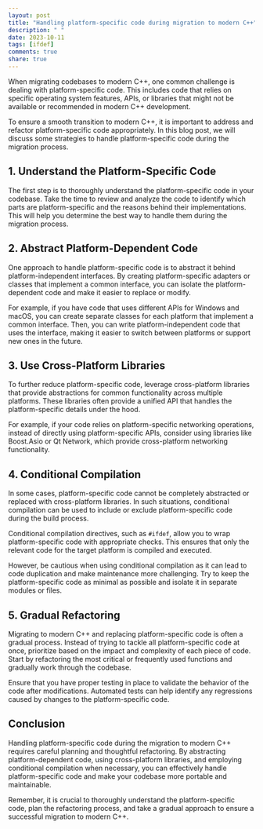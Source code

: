 ```yaml
---
layout: post
title: "Handling platform-specific code during migration to modern C++"
description: " "
date: 2023-10-11
tags: [ifdef]
comments: true
share: true
---
```


When migrating codebases to modern C++, one common challenge is dealing with platform-specific code. This includes code that relies on specific operating system features, APIs, or libraries that might not be available or recommended in modern C++ development.

To ensure a smooth transition to modern C++, it is important to address and refactor platform-specific code appropriately. In this blog post, we will discuss some strategies to handle platform-specific code during the migration process.

## 1. Understand the Platform-Specific Code

The first step is to thoroughly understand the platform-specific code in your codebase. Take the time to review and analyze the code to identify which parts are platform-specific and the reasons behind their implementations. This will help you determine the best way to handle them during the migration process.

## 2. Abstract Platform-Dependent Code

One approach to handle platform-specific code is to abstract it behind platform-independent interfaces. By creating platform-specific adapters or classes that implement a common interface, you can isolate the platform-dependent code and make it easier to replace or modify.

For example, if you have code that uses different APIs for Windows and macOS, you can create separate classes for each platform that implement a common interface. Then, you can write platform-independent code that uses the interface, making it easier to switch between platforms or support new ones in the future.

## 3. Use Cross-Platform Libraries

To further reduce platform-specific code, leverage cross-platform libraries that provide abstractions for common functionality across multiple platforms. These libraries often provide a unified API that handles the platform-specific details under the hood.

For example, if your code relies on platform-specific networking operations, instead of directly using platform-specific APIs, consider using libraries like Boost.Asio or Qt Network, which provide cross-platform networking functionality.

## 4. Conditional Compilation

In some cases, platform-specific code cannot be completely abstracted or replaced with cross-platform libraries. In such situations, conditional compilation can be used to include or exclude platform-specific code during the build process.

Conditional compilation directives, such as `#ifdef`, allow you to wrap platform-specific code with appropriate checks. This ensures that only the relevant code for the target platform is compiled and executed.

However, be cautious when using conditional compilation as it can lead to code duplication and make maintenance more challenging. Try to keep the platform-specific code as minimal as possible and isolate it in separate modules or files.

## 5. Gradual Refactoring

Migrating to modern C++ and replacing platform-specific code is often a gradual process. Instead of trying to tackle all platform-specific code at once, prioritize based on the impact and complexity of each piece of code. Start by refactoring the most critical or frequently used functions and gradually work through the codebase.

Ensure that you have proper testing in place to validate the behavior of the code after modifications. Automated tests can help identify any regressions caused by changes to the platform-specific code.

## Conclusion

Handling platform-specific code during the migration to modern C++ requires careful planning and thoughtful refactoring. By abstracting platform-dependent code, using cross-platform libraries, and employing conditional compilation when necessary, you can effectively handle platform-specific code and make your codebase more portable and maintainable.

Remember, it is crucial to thoroughly understand the platform-specific code, plan the refactoring process, and take a gradual approach to ensure a successful migration to modern C++.